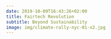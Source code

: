 ```yaml
---
date: 2019-10-09T16:43:26+02:00
title: Fairtech Revolution
subtitle: Beyond Sustainability
image: img/climate-rally-nyc-01-x2.jpg
---
```


<!--author: 'Alessandro Ronca'-->
<!--alessandro-ronca-05-x1b.jpg-->